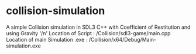# collision-simulation
A simple Collision simulation in SDL3 C++ with Coefficient of Restitution and using Gravity '/n'
Location of Script : /Collision/sdl3-game/main.cpp
Location of main Simulation .exe : /Collision/x64/Debug/Main-simulation.exe
